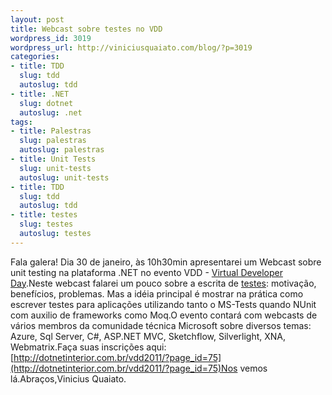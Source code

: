 ```yaml
--- 
layout: post
title: Webcast sobre testes no VDD
wordpress_id: 3019
wordpress_url: http://viniciusquaiato.com/blog/?p=3019
categories: 
- title: TDD
  slug: tdd
  autoslug: tdd
- title: .NET
  slug: dotnet
  autoslug: .net
tags: 
- title: Palestras
  slug: palestras
  autoslug: palestras
- title: Unit Tests
  slug: unit-tests
  autoslug: unit-tests
- title: TDD
  slug: tdd
  autoslug: tdd
- title: testes
  slug: testes
  autoslug: testes
---
```

Fala galera! Dia 30 de janeiro, às 10h30min apresentarei um Webcast sobre unit testing na plataforma .NET no evento VDD - [Virtual Developer Day](http://dotnetinterior.com.br/vdd2011/).Neste webcast falarei um pouco sobre a escrita de [testes](http://viniciusquaiato.com/blog/category/tdd/): motivação, benefícios, problemas. Mas a idéia principal é mostrar na prática como escrever testes para aplicações utilizando tanto o MS-Tests quando NUnit com auxilio de frameworks como Moq.O evento contará com webcasts de vários membros da comunidade técnica Microsoft sobre diversos temas: Azure, Sql Server, C#, ASP.NET MVC, Sketchflow, Silverlight, XNA, Webmatrix.Faça suas inscrições aqui: [http://dotnetinterior.com.br/vdd2011/?page_id=75](http://dotnetinterior.com.br/vdd2011/?page_id=75)Nos vemos lá.Abraços,Vinicius Quaiato.
